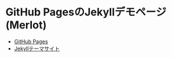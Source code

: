 # GitHub PagesのJekyllデモページ(Merlot)
- [GitHub Pages](https://shimajima-eiji.github.io/Hosting_demo_jekyll_Merlot/)
- [Jekyllテーマサイト](https://github.com/pages-themes/merlot)
